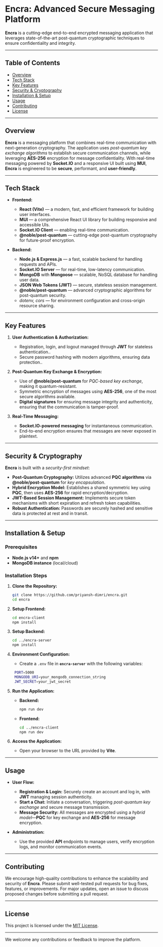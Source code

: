# **Encra: Advanced Secure Messaging Platform**

**Encra** is a cutting-edge end-to-end encrypted messaging application that leverages state-of-the-art post-quantum cryptographic techniques to ensure confidentiality and integrity.

---

## **Table of Contents**

- [Overview](#overview)
- [Tech Stack](#tech-stack)
- [Key Features](#key-features)
- [Security & Cryptography](#security--cryptography)
- [Installation & Setup](#installation--setup)
- [Usage](#usage)
- [Contributing](#contributing)
- [License](#license)

---

## **Overview**

**Encra** is a messaging platform that combines real-time communication with next-generation cryptography. The application uses _post-quantum key exchange algorithms_ to establish secure communication channels, while leveraging **AES-256** encryption for message confidentiality. With real-time messaging powered by **Socket.IO** and a responsive UI built using **MUI**, **Encra** is engineered to be **secure**, performant, and **user-friendly**.

---

## **Tech Stack**

- **Frontend:**

  - **React (Vite)** — a modern, fast, and efficient framework for building user interfaces.
  - **MUI** — a comprehensive React UI library for building responsive and accessible UIs.
  - **Socket.IO Client** — enabling real-time communication.
  - **@noble/post-quantum** — cutting-edge post-quantum cryptography for future-proof encryption.

- **Backend:**
  - **Node.js & Express.js** — a fast, scalable backend for handling requests and APIs.
  - **Socket.IO Server** — for real-time, low-latency communication.
  - **MongoDB** with **Mongoose** — scalable, NoSQL database for handling user data.
  - **JSON Web Tokens (JWT)** — secure, stateless session management.
  - **@noble/post-quantum** — advanced cryptographic algorithms for post-quantum security.
  - _dotenv, cors_ — for environment configuration and cross-origin resource sharing.

---

## **Key Features**

1. **User Authentication & Authorization:**

   - Registration, login, and logout managed through **JWT** for stateless authentication..
   - Secure password hashing with modern algorithms, ensuring data protection..

2. **Post-Quantum Key Exchange & Encryption:**

   - Use of **@noble/post-quantum** for _PQC-based key exchange_, making it quantum-resistant.
   - Symmetric encryption of messages using **AES-256**, one of the most secure algorithms available.
   - **Digital signatures** for ensuring message integrity and authenticity, ensuring that the communication is tamper-proof.

3. **Real-Time Messaging:**
   - **Socket.IO-powered messaging** for instantaneous communication.
   - End-to-end encryption ensures that messages are never exposed in plaintext.

---

## **Security & Cryptography**

**Encra** is built with a _security-first mindset_:

- **Post-Quantum Cryptography:** Utilizes advanced **PQC algorithms** via **@noble/post-quantum** for _key encapsulation_.
- **Hybrid Encryption Model:** Establishes a shared symmetric key using **PQC**, then uses **AES-256** for rapid encryption/decryption.
- **JWT-Based Session Management:** Implements secure token mechanisms with short expiration and refresh token capabilities.
- **Robust Authentication:** Passwords are securely hashed and sensitive data is protected at rest and in transit.

---

## **Installation & Setup**

### **Prerequisites**

- **Node.js v14+** and **npm**
- **MongoDB instance** (local/cloud)

### **Installation Steps**

1. **Clone the Repository:**

   ```bash
   git clone https://github.com/priyansh-dimri/encra.git
   cd encra
   ```

2. **Setup Frontend:**

   ```bash
   cd encra-client
   npm install
   ```

3. **Setup Backend:**

   ```bash
   cd ../encra-server
   npm install
   ```

4. **Environment Configuration:**

   - Create a `.env` file in **`encra-server`** with the following variables:

   ```bash
    PORT=5000
    MONGODB_URI=your_mongodb_connection_string
    JWT_SECRET=your_jwt_secret
   ```

5. **Run the Application:**

   - **Backend:**

     ```bash
     npm run dev
     ```

   - **Frontend:**

     ```bash
     cd ../encra-client
     npm run dev
     ```

6. **Access the Application:**
   - Open your browser to the URL provided by **Vite**.

---

## **Usage**

- **User Flow:**

  - **Registration & Login:** Securely create an account and log in, with **JWT** managing session authenticity.
  - **Start a Chat:** Initiate a conversation, triggering _post-quantum key exchange_ and secure message transmission.
  - **Message Security:** All messages are encrypted using a _hybrid model_—**PQC** for key exchange and **AES-256** for message encryption.

- **Administration:**
  - Use the provided **API** endpoints to manage users, verify encryption logs, and monitor communication events.

---

## **Contributing**

We encourage high-quality contributions to enhance the scalability and security of **Encra**. Please submit well-tested pull requests for bug fixes, features, or improvements. For major updates, open an issue to discuss proposed changes before submitting a pull request.

---

## **License**

This project is licensed under the [MIT License](LICENSE).

---

We welcome any contributions or feedback to improve the platform.
